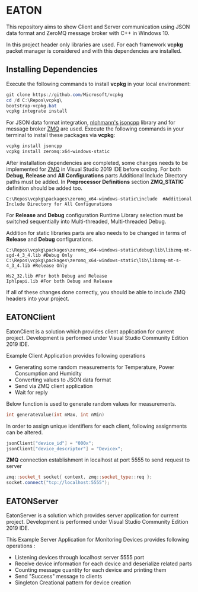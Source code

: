 # EATON
This repository aims to show Client and Server communication using JSON data format and ZeroMQ message broker with C++ in Windows 10.

In this project header only libraries are used. For each framework **vcpkg** packet manager is considered and with this dependencies are installed. 

## Installing Dependencies
Execute the following commands to install **vcpkg** in your local environment:

 ```powershell
git clone https://github.com/Microsoft/vcpkg
cd /d C:\Repos\vcpkg\
bootstrap-vcpkg.bat
vcpkg integrate install
 ```
 For JSON data format integration, [nlohmann's  jsoncpp](https://github.com/nlohmann/json)  library and for message broker [ZMQ](https://zeromq.org/languages/cplusplus/) are used. Execute the following commands in your terminal to install these packages via **vcpkg**:

 ```powershell
 vcpkg install jsoncpp
 vcpkg install zeromq:x64-windows-static
 ```
After installation dependencies are completed, some changes needs to be implemented for [ZMQ](https://zeromq.org/languages/cplusplus/)  in Visual Studio 2019 IDE before coding. For both **Debug**, **Release** and **All Configurations** parts  Additional Include Directory paths must be added. In  **Preprocessor Definitions** section **ZMQ_STATIC** definition should be added too. 

 ```
C:\Repos\vcpkg\packages\zeromq_x64-windows-static\include  #Additional Include Directory for All Configurations
 ```
 For **Release** and **Debug**  configuration Runtime Library selection must be switched sequentially into Multi-threaded, Multi-threaded Debug.

 Addition for static libraries parts are also needs to be changed in terms of **Release** and **Debug** configurations. 
  ```
  C:\Repos\vcpkg\packages\zeromq_x64-windows-static\debug\lib\libzmq-mt-sgd-4_3_4.lib #Debug Only
  C:\Repos\vcpkg\packages\zeromq_x64-windows-static\lib\libzmq-mt-s-4_3_4.lib #Release Only

Ws2_32.lib #For both Debug and Release
Iphlpapi.lib #For both Debug and Release
  ```

If all of these changes done correctly, you should be able to include ZMQ headers into your project. 

 ## EATONClient
EatonClient is a solution which provides client application for current project. Development is performed under Visual Studio Community Edition 2019 IDE. 


Example Client Application provides following operations
* Generating some random measurements for Temperature, Power Consumption and Humidity
* Converting values to JSON data format
* Send via ZMQ client application
* Wait for reply

Below function is used to generate random values for measurements. 
```cpp
int generateValue(int nMax, int nMin)
```
In order to assign unique identifiers for each client, following assignments can be altered.
```cpp
jsonClient["device_id"] = "000x";
jsonClient["device_descriptor"] = "Devicex";
```
 **ZMQ** connection establishment in localhost at port 5555 to send request to server
 ```cpp
zmq::socket_t socket{ context, zmq::socket_type::req };
socket.connect("tcp://localhost:5555");
```

 ## EATONServer

EatonServer is a solution which provides server application for current project. Development is performed under Visual Studio Community Edition 2019 IDE. 

This Example Server Application for Monitoring Devices provides following operations : 
	
- Listening devices through localhost server 5555 port
- Receive device information for each device and deserialize related parts
- Counting message quantity for each device and printing them
- Send "Success" message to clients
- Singleton Creational pattern for device creation 